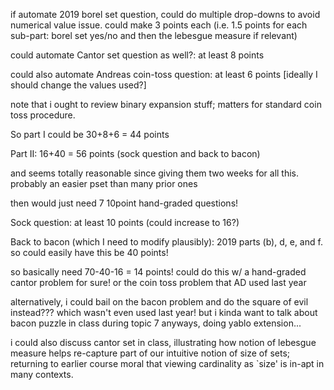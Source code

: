 
if automate 2019 borel set question, could do multiple drop-downs to avoid numerical value issue. could make 3 points each (i.e. 1.5 points for each sub-part: borel set yes/no and then the lebesgue measure if relevant)

could automate Cantor set question as well?: at least 8 points 

could also automate Andreas coin-toss question: at least 6 points [ideally I should change the values used?] 

note that i ought to review binary expansion stuff; matters for standard coin toss procedure. 

So part I could be 30+8+6 = 44 points

Part II: 16+40 = 56 points (sock question and back to bacon)

and seems totally reasonable since giving them two weeks for all this. probably an easier pset than many prior ones 

then would just need 7 10point hand-graded questions!

Sock question: at least 10 points (could increase to 16?)

Back to bacon (which I need to modify plausibly): 2019 parts (b), d, e, and f. so could easily have this be 40 points! 

so basically need 70-40-16 = 14 points! could do this w/ a hand-graded cantor problem for sure! or the coin toss problem that AD used last year 

alternatively, i could bail on the bacon problem and do the square of evil instead??? which wasn't even used last year! but i kinda want to talk about bacon puzzle in class during topic 7 anyways, doing yablo extension...

i could also discuss cantor set in class, illustrating how notion of lebesgue measure helps re-capture part of our intuitive notion of size of sets; returning to earlier course moral that viewing cardinality as `size' is in-apt in many contexts. 
